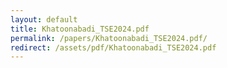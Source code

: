 ```yaml
---
layout: default
title: Khatoonabadi_TSE2024.pdf
permalink: /papers/Khatoonabadi_TSE2024.pdf/
redirect: /assets/pdf/Khatoonabadi_TSE2024.pdf
---
```

